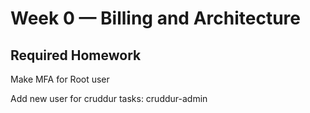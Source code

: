 # Week 0 — Billing and Architecture
## Required Homework
Make MFA for Root user

Add new user for cruddur tasks: cruddur-admin
